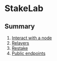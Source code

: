# StakeLab
## Summary
1. [Interact with a node](https://github.com/StakeLab-Hub/StakeLab/blob/main/Interact%20with%20a%20node/README.md)
2. [Relayers](https://github.com/StakeLab-Hub/StakeLab/blob/main/Relayers/README.md) 
3. [Restake](https://github.com/StakeLab-Hub/StakeLab/blob/main/Restake/README.md)
4. [Public endpoints](https://github.com/StakeLab-Hub/StakeLab/blob/main/Public-endpoints/README.md)
